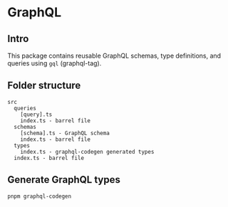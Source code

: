 # GraphQL

## Intro

This package contains reusable GraphQL schemas, type definitions, and queries using `gql` (graphql-tag).

## Folder structure

```
src
  queries
    [query].ts
    index.ts - barrel file
  schemas
    [schema].ts - GraphQL schema
    index.ts - barrel file
  types
    index.ts - graphql-codegen generated types
  index.ts - barrel file
```

## Generate GraphQL types

`pnpm graphql-codegen`
